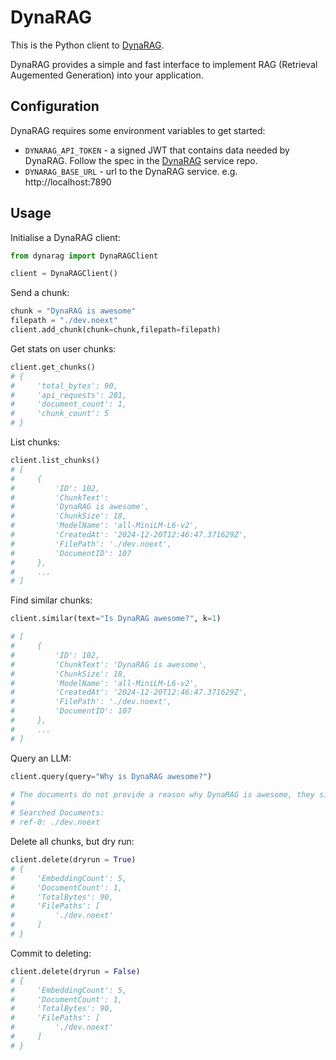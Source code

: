 # DynaRAG

This is the Python client to [DynaRAG](https://github.com/Predixus/DynaRAG).

DynaRAG provides a simple and fast interface to implement RAG (Retrieval Augemented Generation)
into your application.

## Configuration

DynaRAG requires some environment variables to get started:
- `DYNARAG_API_TOKEN` - a signed JWT that contains data needed by DynaRAG. Follow the spec in the [DynaRAG](https://github.com/Predixus/DynaRAG)
service repo.
- `DYNARAG_BASE_URL` - url to the DynaRAG service. e.g. http://localhost:7890

## Usage

Initialise a DynaRAG client:

```python
from dynarag import DynaRAGClient

client = DynaRAGClient()
```

Send a chunk:

```python
chunk = "DynaRAG is awesome"
filepath = "./dev.noext"
client.add_chunk(chunk=chunk,filepath=filepath)
```

Get stats on user chunks:

```python
client.get_chunks()
# {
#     'total_bytes': 90,
#     'api_requests': 281,
#     'document_count': 1,
#     'chunk_count': 5
# }
```

List chunks:

```python
client.list_chunks()
# [
#     {
#         'ID': 102,
#         'ChunkText':
#         'DynaRAG is awesome',
#         'ChunkSize': 18,
#         'ModelName': 'all-MiniLM-L6-v2',
#         'CreatedAt': '2024-12-20T12:46:47.371629Z',
#         'FilePath': './dev.noext',
#         'DocumentID': 107
#     },
#     ...
# ]
```

Find similar chunks:

```python
client.similar(text="Is DynaRAG awesome?", k=1)

# [
#     {
#         'ID': 102,
#         'ChunkText': 'DynaRAG is awesome',
#         'ChunkSize': 18,
#         'ModelName': 'all-MiniLM-L6-v2',
#         'CreatedAt': '2024-12-20T12:46:47.371629Z',
#         'FilePath': './dev.noext',
#         'DocumentID': 107
#     },
#     ...
# ]

```

Query an LLM:

```python
client.query(query="Why is DynaRAG awesome?")

# The documents do not provide a reason why DynaRAG is awesome, they simply state that [DynaRAG is awesome][#ref-0]. No additional information is given.
#
# Searched Documents:
# ref-0: ./dev.noext
```

Delete all chunks, but dry run:

```python
client.delete(dryrun = True)
# {
#     'EmbeddingCount': 5,
#     'DocumentCount': 1,
#     'TotalBytes': 90,
#     'FilePaths': [
#         './dev.noext'
#     ]
# }
```

Commit to deleting:

```python
client.delete(dryrun = False)
# {
#     'EmbeddingCount': 5,
#     'DocumentCount': 1,
#     'TotalBytes': 90,
#     'FilePaths': [
#         './dev.noext'
#     ]
# }
```
